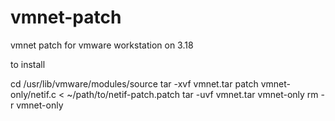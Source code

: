 # vmnet-patch
vmnet patch for vmware workstation on 3.18


to install

cd /usr/lib/vmware/modules/source
tar -xvf vmnet.tar
patch vmnet-only/netif.c < ~/path/to/netif-patch.patch
tar -uvf vmnet.tar vmnet-only
rm -r vmnet-only
